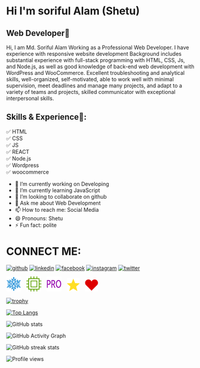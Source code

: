 # Hi I'm soriful Alam (Shetu)
##  Web Developer🤷‍

Hi, I am Md. Soriful Alam  Working as a Professional Web Developer. I have experience with responsive website development Background includes substantial experience with full-stack programming with HTML, CSS, Js, and Node.js, as well as good knowledge of back-end web development with WordPress and WooCommerce. Excellent troubleshooting and analytical skills, well-organized, self-motivated, able to work well with minimal supervision, meet deadlines and manage many projects, and adapt to a variety of teams and projects, skilled communicator with exceptional interpersonal skills.

## Skills  & Experience💪: <br>
✅ HTML <br>
✅ CSS <br>
✅ JS <br>
✅ REACT <br>
✅ Node.js <br>
✅ Wordpress <br>
✅ woocommerce <br>

- 🔭 I’m currently working on Developing 
- 🌱 I’m currently learning JavaScript 
- 👯 I’m looking to collaborate on github 
- 💬 Ask me about Web Development 
- 📫 How to reach me: Social Media 
- 😄 Pronouns: Shetu 
- ⚡ Fun fact: polite 

# CONNECT ME:

[<img src='https://cdn.jsdelivr.net/npm/simple-icons@3.0.1/icons/github.svg' alt='github' height='40'>](https://github.com/sorifulalam)  [<img src='https://cdn.jsdelivr.net/npm/simple-icons@3.0.1/icons/linkedin.svg' alt='linkedin' height='40'>](https://www.linkedin.com/in/soriful-alam-shetu-a3b26020b/)  [<img src='https://cdn.jsdelivr.net/npm/simple-icons@3.0.1/icons/facebook.svg' alt='facebook' height='40'>](https://www.facebook.com/https://www.facebook.com/profile.php?id=100010657595758)  [<img src='https://cdn.jsdelivr.net/npm/simple-icons@3.0.1/icons/instagram.svg' alt='instagram' height='40'>](https://www.instagram.com/soriful__alam/)  [<img src='https://cdn.jsdelivr.net/npm/simple-icons@3.0.1/icons/twitter.svg' alt='twitter' height='40'>](https://twitter.com/https://twitter.com/SorifulShetu)  

<a href='https://archiveprogram.github.com/'><img src='https://raw.githubusercontent.com/acervenky/animated-github-badges/master/assets/acbadge.gif' width='40' height='40'></a> <a href='https://docs.github.com/en/developers'><img src='https://raw.githubusercontent.com/acervenky/animated-github-badges/master/assets/devbadge.gif' width='40' height='40'></a> <a href='https://github.com/pricing'><img src='https://raw.githubusercontent.com/acervenky/animated-github-badges/master/assets/pro.gif' width='40' height='40'></a> <a href='https://stars.github.com/'><img src='https://raw.githubusercontent.com/acervenky/animated-github-badges/master/assets/starbadge.gif' width='35' height='35'></a> <a href='https://docs.github.com/en/github/supporting-the-open-source-community-with-github-sponsors'><img src='https://raw.githubusercontent.com/acervenky/animated-github-badges/master/assets/sponsorbadge.gif' width='35' height='35'></a> 

[![trophy](https://github-profile-trophy.vercel.app/?username=sorifulalam)](https://github.com/ryo-ma/github-profile-trophy)

[![Top Langs](https://github-readme-stats.vercel.app/api/top-langs/?username=sorifulalam)](https://github.com/anuraghazra/github-readme-stats)

![GitHub stats](https://github-readme-stats.vercel.app/api?username=sorifulalam&show_icons=true&count_private=true)  

  ![GitHub Activity Graph](https://activity-graph.herokuapp.com/graph?username=sorifulalam)

![GitHub streak stats](https://github-readme-streak-stats.herokuapp.com/?user=sorifulalam)  

![Profile views](https://gpvc.arturio.dev/sorifulalam)  
